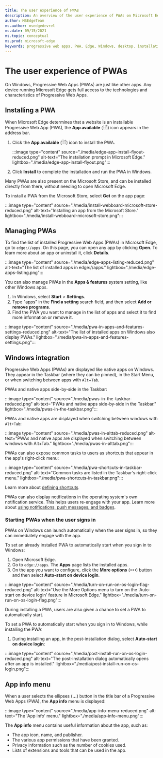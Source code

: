 ```yaml
---
title: The user experience of PWAs
description: An overview of the user experience of PWAs on Microsoft Edge and Windows.
author: MSEdgeTeam
ms.author: msedgedevrel
ms.date: 09/15/2021
ms.topic: conceptual
ms.prod: microsoft-edge
keywords: progressive web apps, PWA, Edge, Windows, desktop, installation, integration, microsoft store, ux
---
```

# The user experience of PWAs

On Windows, Progressive Web Apps (PWAs) are just like other apps.  Any device running Microsoft Edge gets full access to the technologies and characteristics of Progressive Web Apps.


<!-- ====================================================================== -->
## Installing a PWA

When Microsoft Edge determines that a website is an installable Progressive Web App (PWA), the **App available** (![The "App available" icon.](media/app-available-icon.png)) icon appears in the address bar.

1.  Click the **App available** (![The "App available" icon.](media/app-available-icon.png)) icon to install the PWA.

    <!-- reduced = resized 67%: -->
    :::image type="content" source="./media/edge-app-install-flyout-reduced.png" alt-text="The installation prompt in Microsoft Edge." lightbox="./media/edge-app-install-flyout.png":::

1.  Click **Install** to complete the installation and run the PWA in Windows.

Many PWAs are also present on the Microsoft Store, and can be installed directly from there, without needing to open Microsoft Edge.

To install a PWA from the Microsoft Store, select **Get** on the app page:

<!-- reduced = resized 67%: -->
:::image type="content" source="./media/install-webboard-microsoft-store-reduced.png" alt-text="Installing an app from the Microsoft Store." lightbox="./media/install-webboard-microsoft-store.png":::


<!-- ====================================================================== -->
## Managing PWAs

To find the list of installed Progressive Web Apps (PWAs) in Microsoft Edge, go to `edge://apps`.  On this page, you can open any app by clicking **Open**.  To learn more about an app or uninstall it, click **Details**.

<!-- reduced = resized 80%: -->
:::image type="content" source="./media/edge-apps-listing-reduced.png" alt-text="The list of installed apps in edge://apps." lightbox="./media/edge-apps-listing.png":::

You can also manage PWAs in the **Apps & features** system setting, like other Windows apps.

1.  In Windows, select **Start** > **Settings**.
1.  Type "apps" in the **Find a setting** search field, and then select **Add or remove programs**.
1.  Find the PWA you want to manage in the list of apps and select it to find more information or remove it.

<!-- reduced = resized 67%: -->
:::image type="content" source="./media/pwa-in-apps-and-features-settings-reduced.png" alt-text="The list of installed apps on Windows also display PWAs." lightbox="./media/pwa-in-apps-and-features-settings.png":::


<!-- ====================================================================== -->
## Windows integration

Progressive Web Apps (PWAs) are displayed like native apps on Windows. They appear in the Taskbar (where they can be pinned), in the Start Menu, or when switching between apps with `Alt`+`Tab`.

PWAs and native apps side-by-side in the Taskbar:

<!-- reduced = resized 80%: -->
:::image type="content" source="./media/pwas-in-the-taskbar-reduced.png" alt-text="PWAs and native apps side-by-side in the Taskbar." lightbox="./media/pwas-in-the-taskbar.png":::

PWAs and native apps are displayed when switching between windows with `Alt+Tab`:

<!-- reduced = resized 80%: -->
:::image type="content" source="./media/pwas-in-alttab-reduced.png" alt-text="PWAs and native apps are displayed when switching between windows with Alt+Tab." lightbox="./media/pwas-in-alttab.png":::

PWAs can also expose common tasks to users as shortcuts that appear in the app's right-click menu:

<!-- reduced = resized 67%: -->
:::image type="content" source="./media/pwa-shortcuts-in-taskbar-reduced.png" alt-text="Common tasks are listed in the Taskbar's right-click menu." lightbox="./media/pwa-shortcuts-in-taskbar.png":::

Learn more about [defining shortcuts](./how-to/shortcuts.md).

PWAs can also display notifications in the operating system's own notification service. This helps users re-engage with your app. Learn more about [using notifications, push messages, and badges](./how-to/notifications-badges.md).

### Starting PWAs when the user signs in

PWAs on Windows can launch automatically when the user signs in, so they can immediately engage with the app.

To set an already installed PWA to automatically start when you sign in to Windows:

1.  Open Microsoft Edge.
1.  Go to `edge://apps`.  The **Apps** page lists the installed apps.
1.  On the app you want to configure, click the **More options** (![The More options button.](./media/edge-apps-more-options.png)) button and then select **Auto-start on device login**.

<!-- reduced = resized 80%: -->
:::image type="content" source="./media/turn-on-run-on-os-login-flag-reduced.png" alt-text="Use the More Options menu to turn on the 'Auto-start on device login' feature in Microsoft Edge." lightbox="./media/turn-on-run-on-os-login-flag.png":::

During installing a PWA, users are also given a chance to set a PWA to automatically start.

To set a PWA to automatically start when you sign in to Windows, while installing the PWA:

1.  During installing an app, in the post-installation dialog, select **Auto-start on device login**:

<!-- reduced = resized 80%: -->
:::image type="content" source="./media/post-install-run-on-os-login-reduced.png" alt-text="The post-installation dialog automatically opens after an app is installed." lightbox="./media/post-install-run-on-os-login.png":::


<!-- ====================================================================== -->
## App info menu

When a user selects the ellipses (**...**) button in the title bar of a Progressive Web Apps (PWA), the **App info** menu is displayed:

<!-- reduced = resized 80%: -->
:::image type="content" source="./media/app-info-menu-reduced.png" alt-text="The 'App info' menu." lightbox="./media/app-info-menu.png":::

The **App info** menu contains useful information about the app, such as:

*  The app icon, name, and publisher.
*  The various app permissions that have been granted.
*  Privacy information such as the number of cookies used.
*  Lists of extensions and tools that can be used in the app.
